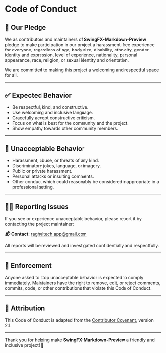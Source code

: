 # Code of Conduct

## 👋 Our Pledge

We as contributors and maintainers of **SwingFX-Markdown-Preview** pledge to make participation in our project a harassment-free experience for everyone, regardless of age, body size, disability, ethnicity, gender identity and expression, level of experience, nationality, personal appearance, race, religion, or sexual identity and orientation.

We are committed to making this project a welcoming and respectful space for all.

---

## ✅ Expected Behavior

- Be respectful, kind, and constructive.
- Use welcoming and inclusive language.
- Gracefully accept constructive criticism.
- Focus on what is best for the community and the project.
- Show empathy towards other community members.

---

## 🚫 Unacceptable Behavior

- Harassment, abuse, or threats of any kind.
- Discriminatory jokes, language, or imagery.
- Public or private harassment.
- Personal attacks or insulting comments.
- Other conduct which could reasonably be considered inappropriate in a professional setting.

---

## 🧑‍⚖️ Reporting Issues

If you see or experience unacceptable behavior, please report it by contacting the project maintainer:

**📬 Contact**: [raghultech.app@gmail.com](mailto:raghultech.app@gmail.com)

All reports will be reviewed and investigated confidentially and respectfully.

---

## 🙌 Enforcement

Anyone asked to stop unacceptable behavior is expected to comply immediately. Maintainers have the right to remove, edit, or reject comments, commits, code, or other contributions that violate this Code of Conduct.

---

## 📄 Attribution

This Code of Conduct is adapted from the [Contributor Covenant](https://www.contributor-covenant.org), version 2.1.

---

Thank you for helping make **SwingFX-Markdown-Preview** a friendly and inclusive project! 🚀
